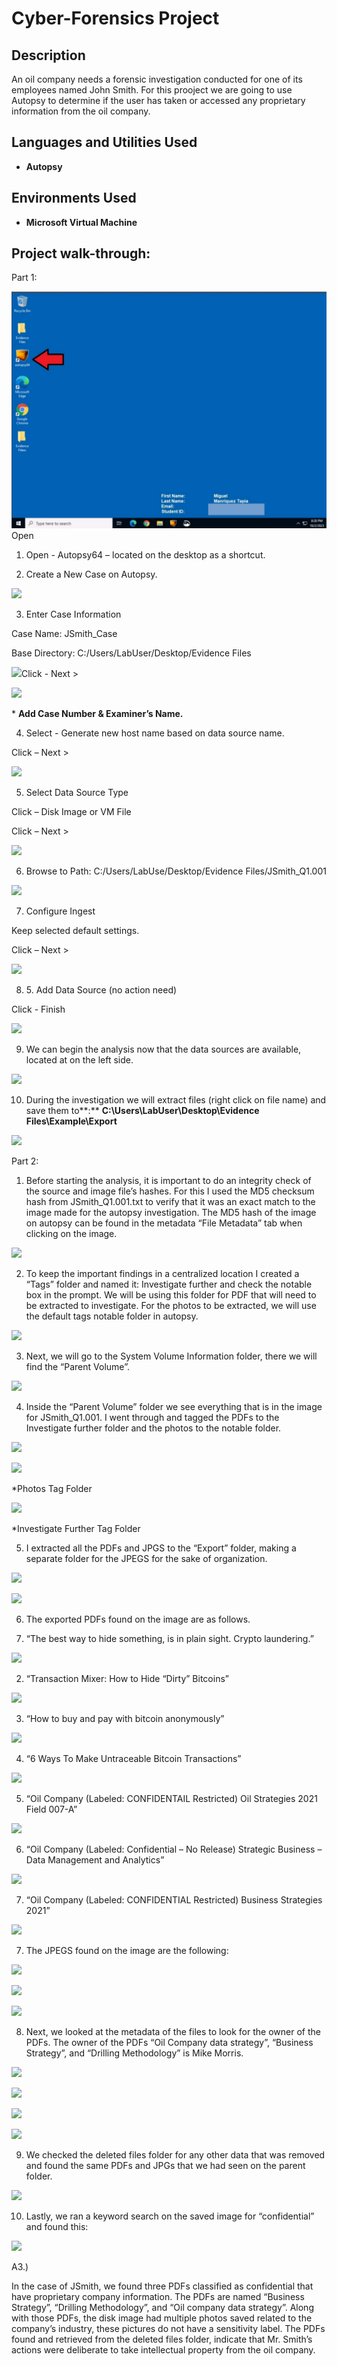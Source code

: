 














<h1>Cyber-Forensics Project</h1>


<h2>Description</h2>
An oil company needs a forensic investigation conducted for one of its employees named John Smith. For this prooject we are going to use Autopsy to determine if the user has taken or accessed any proprietary information from the oil company. 
<br />


<h2>Languages and Utilities Used</h2>

- <b>Autopsy</b> 

<h2>Environments Used </h2>

- <b>Microsoft Virtual Machine</b> 


<h2>Project walk-through:</h2>

Part 1:

   ![image alt](https://github.com/Miguel-Manriquez-Tapia/Cyber-Forensic-Project/blob/main/1st.png)Open  

1.  Open - Autopsy64 – located on the desktop as a shortcut.
    

  
  

2.  Create a New Case on Autopsy.
    

![](file:///C:/Users/migue/AppData/Local/Temp/lu5414440namq.tmp/lu5414440namv_tmp_cb8fb71a.png)  
  

  
  

  
  

  
  

  
  

  
  

  
  

  
  

  
  

  
  

  
  

  
  

  
  

  
  

  
  

  
  

  
  

  
  

3.  Enter Case Information
    

Case Name: JSmith\_Case

Base Directory: C:/Users/LabUser/Desktop/Evidence Files

 ![](file:///C:/Users/migue/AppData/Local/Temp/lu5414440namq.tmp/lu5414440namv_tmp_a99e81ad.png)Click - Next >

  
  

  
  

  
  

  
  

  
  

  
  

  
  

![](file:///C:/Users/migue/AppData/Local/Temp/lu5414440namq.tmp/lu5414440namv_tmp_793ab594.png)  
  

  
  

  
  

  
  

\* **Add Case Number & Examiner’s Name.**

  
  

  
  

  
  

  
  

4.  Select - Generate new host name based on data source name.
    

Click – Next >

![](file:///C:/Users/migue/AppData/Local/Temp/lu5414440namq.tmp/lu5414440namv_tmp_fdb9ebca.png)  
  

  
  

  
  

  
  

  
  

  
  

  
  

  
  

  
  

  
  

  
  

  
  

  
  

  
  

  
  

5.  Select Data Source Type
    

Click – Disk Image or VM File

Click – Next >

![](file:///C:/Users/migue/AppData/Local/Temp/lu5414440namq.tmp/lu5414440namv_tmp_e745d2ac.png)  
  

  
  

  
  

  
  

  
  

  
  

  
  

  
  

  
  

  
  

  
  

  
  

  
  

  
  

6.  Browse to Path: C:/Users/LabUse/Desktop/Evidence Files/JSmith\_Q1.001
    

![](file:///C:/Users/migue/AppData/Local/Temp/lu5414440namq.tmp/lu5414440namv_tmp_96b60d5.png)  
  

  
  

  
  

  
  

  
  

  
  

  
  

  
  

  
  

  
  

  
  

  
  

  
  

7.  Configure Ingest
    

Keep selected default settings.

Click – Next >

![](file:///C:/Users/migue/AppData/Local/Temp/lu5414440namq.tmp/lu5414440namv_tmp_ff335ee4.png)  
  

  
  

  
  

  
  

  
  

  
  

  
  

  
  

  
  

  
  

  
  

  
  

  
  

8.  5\. Add Data Source (no action need)
    

Click - Finish

![](file:///C:/Users/migue/AppData/Local/Temp/lu5414440namq.tmp/lu5414440namv_tmp_1c61a9aa.png)  
  

  
  

  
  

  
  

  
  

  
  

  
  

  
  

  
  

  
  

  
  

  
  

  
  

9.  We can begin the analysis now that the data sources are available, located at on the left side.
    

  
  

![](file:///C:/Users/migue/AppData/Local/Temp/lu5414440namq.tmp/lu5414440namv_tmp_2d718985.png)  
  

  
  

  
  

  
  

  
  

  
  

  
  

  
  

  
  

  
  

  
  

  
  

  
  

10.  During the investigation we will extract files (right click on file name) and save them to**:** **C:\\Users\\LabUser\\Desktop\\Evidence Files\\Example\\Export**
    

  
  

![](file:///C:/Users/migue/AppData/Local/Temp/lu5414440namq.tmp/lu5414440namv_tmp_af6cbf0c.png)  
  

  
  

  
  

  
  

  
  

  
  

  
  

  
  

  
  

  
  

  
  

  
  

  

  

Part 2:

  

1.  Before starting the analysis, it is important to do an integrity check of the source and image file’s hashes. For this I used the MD5 checksum hash from JSmith\_Q1.001.txt to verify that it was an exact match to the image made for the autopsy investigation. The MD5 hash of the image on autopsy can be found in the metadata “File Metadata” tab when clicking on the image.
    

![](file:///C:/Users/migue/AppData/Local/Temp/lu5414440namq.tmp/lu5414440namv_tmp_3f0fd59.png)  

  

  

  

  

  

  

  

  

  

  

  

  

  

  

  

  

  

  

  

  

  

  

2.  To keep the important findings in a centralized location I created a “Tags” folder and named it: Investigate further and check the notable box in the prompt. We will be using this folder for PDF that will need to be extracted to investigate. For the photos to be extracted, we will use the default tags notable folder in autopsy.
    

  

![](file:///C:/Users/migue/AppData/Local/Temp/lu5414440namq.tmp/lu5414440namv_tmp_524da79.png)  

  

  

  

  

  

  

  

  

  

  

  

  

  

  

  

  

  

  

  

  

  

  

3.  Next, we will go to the System Volume Information folder, there we will find the “Parent Volume”.
    

![](file:///C:/Users/migue/AppData/Local/Temp/lu5414440namq.tmp/lu5414440namv_tmp_467a3774.png)  

  

  

  

  

  

  

  

  

  

  

  

  

  

  

  

  

  

  

  

  

  

  

  

4.  Inside the “Parent Volume” folder we see everything that is in the image for JSmith\_Q1.001. I went through and tagged the PDFs to the Investigate further folder and the photos to the notable folder.
    

  

![](file:///C:/Users/migue/AppData/Local/Temp/lu5414440namq.tmp/lu5414440namv_tmp_5c32cc28.png)  

  

  

  

  

  

  

  

  

  

  

  

  

  

  

  

  

  

  

  

  

  

  

  

  

  

  

![](file:///C:/Users/migue/AppData/Local/Temp/lu5414440namq.tmp/lu5414440namv_tmp_6953b82b.png)  

  

\*Photos Tag Folder

  

  

  

  

  

  

  

  

  

  

  

![](file:///C:/Users/migue/AppData/Local/Temp/lu5414440namq.tmp/lu5414440namv_tmp_4243d5c5.png)  

  

  

  

  

\*Investigate Further Tag Folder

  

  

  

  

  

  

  

  

  

  

  

  

5.  I extracted all the PDFs and JPGS to the “Export” folder, making a separate folder for the JPEGS for the sake of organization.
    

![](file:///C:/Users/migue/AppData/Local/Temp/lu5414440namq.tmp/lu5414440namv_tmp_cd29073c.png)  

  

  

  

  

  

  

  

  

  

  

  

  

  

  

  

  

  

  

  

  

  

  

  

  

  

![](file:///C:/Users/migue/AppData/Local/Temp/lu5414440namq.tmp/lu5414440namv_tmp_4bfa4f20.png)  

  

  

  

  

  

  

  

  

  

  

  

  

  

  

  

  

  

  

  

  

  

6.  The exported PDFs found on the image are as follows.
    

  

1.  “The best way to hide something, is in plain sight. Crypto laundering.”
    

  

  

  

![](file:///C:/Users/migue/AppData/Local/Temp/lu5414440namq.tmp/lu5414440namv_tmp_a1324758.png)  

  

  

  

  

  

  

  

  

  

  

  

  

  

  

  

  

  

  

  

  

  

  

  

  

  

2.  “Transaction Mixer: How to Hide “Dirty” Bitcoins”
    

  

![](file:///C:/Users/migue/AppData/Local/Temp/lu5414440namq.tmp/lu5414440namv_tmp_ebb57d27.png)  

  

  

  

  

  

  

  

  

  

  

  

  

  

  

  

  

  

  

  

  

  

  

  

  

3.  “How to buy and pay with bitcoin anonymously”
    

  

  

![](file:///C:/Users/migue/AppData/Local/Temp/lu5414440namq.tmp/lu5414440namv_tmp_a8155b91.png)  

  

  

  

  

  

  

  

  

  

  

  

  

  

  

  

  

  

  

  

  

  

  

  

4.  “6 Ways To Make Untraceable Bitcoin Transactions”
    

  

![](file:///C:/Users/migue/AppData/Local/Temp/lu5414440namq.tmp/lu5414440namv_tmp_a344e2bb.png)  

  

  

  

  

  

  

  

  

  

  

  

  

  

  

  

  

  

  

  

  

  

  

  

  

  

5.  “Oil Company (Labeled: CONFIDENTAIL Restricted) Oil Strategies 2021 Field 007-A”
    

  

  

![](file:///C:/Users/migue/AppData/Local/Temp/lu5414440namq.tmp/lu5414440namv_tmp_d7633e8f.png)  

  

  

  

  

  

  

  

  

  

  

  

  

  

  

  

  

  

  

  

  

  

  

  

6.  “Oil Company (Labeled: Confidential – No Release) Strategic Business – Data Management and Analytics”
    

  

  

![](file:///C:/Users/migue/AppData/Local/Temp/lu5414440namq.tmp/lu5414440namv_tmp_d5582ada.png)  

  

  

  

  

  

  

  

  

  

  

  

  

  

  

  

  

  

  

  

  

  

  

  

7.  “Oil Company (Labeled: CONFIDENTIAL Restricted) Business Strategies 2021”
    

  

  

![](file:///C:/Users/migue/AppData/Local/Temp/lu5414440namq.tmp/lu5414440namv_tmp_fbc9b784.png)  

  

  

  

  

  

  

  

  

  

  

  

  

  

  

  

  

  

  

  

  

  

  

  

  

7.  The JPEGS found on the image are the following:
    

  

  

![](file:///C:/Users/migue/AppData/Local/Temp/lu5414440namq.tmp/lu5414440namv_tmp_aef746ee.png)  

  

  

  

  

  

  

  

  

  

  

  

  

  

  

  

  

  

  

  

  

  

  

  

  

![](file:///C:/Users/migue/AppData/Local/Temp/lu5414440namq.tmp/lu5414440namv_tmp_d28fa15c.png)  

  

  

  

  

  

  

  

  

  

  

  

  

  

  

  

  

  

  

  

  

  

  

  

  

  

  

  

![](file:///C:/Users/migue/AppData/Local/Temp/lu5414440namq.tmp/lu5414440namv_tmp_a47660d2.png)  

  

  

  

  

  

  

  

  

  

  

  

  

  

  

  

  

  

  

  

  

  

  

8.  Next, we looked at the metadata of the files to look for the owner of the PDFs. The owner of the PDFs “Oil Company data strategy”, “Business Strategy”, and “Drilling Methodology” is Mike Morris.
    

  

  

![](file:///C:/Users/migue/AppData/Local/Temp/lu5414440namq.tmp/lu5414440namv_tmp_5dfcda5f.png)  

  

  

  

  

  

  

  

  

  

  

  

  

  

  

  

  

  

  

  

  

  

  

  

  

  

  

  

  

![](file:///C:/Users/migue/AppData/Local/Temp/lu5414440namq.tmp/lu5414440namv_tmp_c9f4dc52.png)  

  

  

  

  

  

  

  

  

  

  

  

  

  

  

  

  

  

  

  

  

  

  

  

  

  

  

  

![](file:///C:/Users/migue/AppData/Local/Temp/lu5414440namq.tmp/lu5414440namv_tmp_3626191e.png)  

  

  

  

  

  

  

  

  

  

  

  

  

  

  

  

  

  

  

  

  

  

  

  

  

  

  

  

  

![](file:///C:/Users/migue/AppData/Local/Temp/lu5414440namq.tmp/lu5414440namv_tmp_c3c5b071.png)  

  

  

  

  

  

  

  

  

  

  

  

  

  

  

  

  

  

  

  

  

  

  

  

  

  

  

9.  We checked the deleted files folder for any other data that was removed and found the same PDFs and JPGs that we had seen on the parent folder.
    

  

![](file:///C:/Users/migue/AppData/Local/Temp/lu5414440namq.tmp/lu5414440namv_tmp_6475cef6.png)  

  

  

  

  

  

  

  

  

  

  

  

  

  

  

  

  

  

  

  

  

  

  

  

  

10.  Lastly, we ran a keyword search on the saved image for “confidential” and found this:
    

  

  

![](file:///C:/Users/migue/AppData/Local/Temp/lu5414440namq.tmp/lu5414440namv_tmp_ce62726a.png)  

  

  

  

  

  

  

  

  

  

  

  

  

  

  

  

  

  

  

  

  

  

  

  

  

  

  

  

  

  

  

A3.)

  

  

In the case of JSmith, we found three PDFs classified as confidential that have proprietary company information. The PDFs are named “Business Strategy”, “Drilling Methodology”, and “Oil company data strategy”. Along with those PDFs, the disk image had multiple photos saved related to the company’s industry, these pictures do not have a sensitivity label. The PDFs found and retrieved from the deleted files folder, indicate that Mr. Smith’s actions were deliberate to take intellectual property from the oil company.
